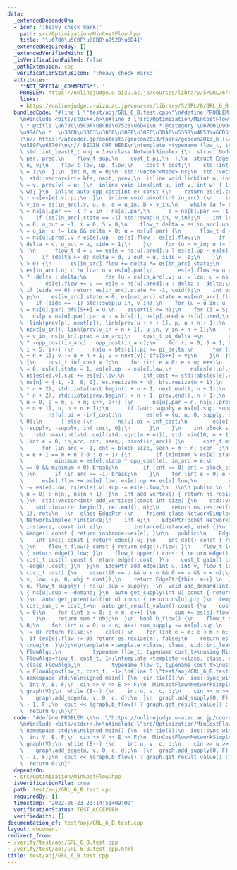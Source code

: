 ```yaml
---
data:
  _extendedDependsOn:
  - icon: ':heavy_check_mark:'
    path: src/Optimization/MinCostFlow.hpp
    title: "\u6700\u5C0F\u8CBB\u7528\u6D41"
  _extendedRequiredBy: []
  _extendedVerifiedWith: []
  _isVerificationFailed: false
  _pathExtension: cpp
  _verificationStatusIcon: ':heavy_check_mark:'
  attributes:
    '*NOT_SPECIAL_COMMENTS*': ''
    PROBLEM: https://onlinejudge.u-aizu.ac.jp/courses/library/5/GRL/6/GRL_6_B
    links:
    - https://onlinejudge.u-aizu.ac.jp/courses/library/5/GRL/6/GRL_6_B
  bundledCode: "#line 1 \"test/aoj/GRL_6_B.test.cpp\"\n#define PROBLEM \\\n  \"https://onlinejudge.u-aizu.ac.jp/courses/library/5/GRL/6/GRL_6_B\"\
    \n#include <bits/stdc++.h>\n#line 3 \"src/Optimization/MinCostFlow.hpp\"\n/**\n\
    \ * @title \u6700\u5C0F\u8CBB\u7528\u6D41\n * @category \u6700\u9069\u5316\u554F\
    \u984C\n *  \u30CD\u30C3\u30C8\u30EF\u30FC\u30AF\u5358\u4F53\u6CD5\n */\n// verify\u7528\
    :\n// https://atcoder.jp/contests/geocon2013/tasks/geocon2013_b (\u30B3\u30B9\u30C8\
    \u5B9F\u6570)\n\n// BEGIN CUT HERE\n\ntemplate <typename flow_t, typename cost_t,\
    \ std::int_least8_t obj = 1>\nclass NetworkSimplex {\n  struct Node {\n    int\
    \ par, pred;\n    flow_t sup;\n    cost_t pi;\n  };\n  struct Edge {\n    int\
    \ u, v;\n    flow_t low, up, flow;\n    cost_t cost;\n    std::int_least8_t state\
    \ = 1;\n  };\n  int n, m = 0;\n  std::vector<Node> ns;\n  std::vector<Edge> es;\n\
    \  std::vector<int> bfs, next, prev;\n  inline void link(int u, int v) { next[u]\
    \ = v, prev[v] = u; }\n  inline void link(int u, int v, int w) { link(u, v), link(v,\
    \ w); }\n  inline auto opp_cost(int e) const {\n    return es[e].cost + ns[es[e].u].pi\
    \ - ns[es[e].v].pi;\n  }\n  inline void pivot(int in_arc) {\n    int u_in = es[in_arc].u,\
    \ v_in = es[in_arc].v, u, e, a = u_in, b = v_in;\n    while (a != b)\n      a\
    \ = ns[a].par == -1 ? v_in : ns[a].par,\n      b = ns[b].par == -1 ? u_in : ns[b].par;\n\
    \    if (es[in_arc].state == -1) std::swap(u_in, v_in);\n    int lca = a, side\
    \ = 0, u_out = -1, i = 0, S = 0;\n    flow_t delta = es[in_arc].up;\n    for (u\
    \ = u_in; u != lca && delta > 0; u = ns[u].par) {\n      flow_t d = u == es[e\
    \ = ns[u].pred].v ? es[e].up - es[e].flow : es[e].flow;\n      if (delta > d)\
    \ delta = d, u_out = u, side = 1;\n    }\n    for (u = v_in; u != lca; u = ns[u].par)\
    \ {\n      flow_t d = u == es[e = ns[u].pred].u ? es[e].up - es[e].flow : es[e].flow;\n\
    \      if (delta >= d) delta = d, u_out = u, side = -1;\n    }\n    if (delta\
    \ > 0) {\n      es[in_arc].flow += delta *= es[in_arc].state;\n      for (u =\
    \ es[in_arc].u; u != lca; u = ns[u].par)\n        es[e].flow += u == es[e = ns[u].pred].u\
    \ ? -delta : delta;\n      for (u = es[in_arc].v; u != lca; u = ns[u].par)\n \
    \       es[e].flow += u == es[e = ns[u].pred].u ? delta : -delta;\n    }\n   \
    \ if (side == 0) return es[in_arc].state *= -1, void();\n    int out_arc = ns[u_out].pred,\
    \ p;\n    es[in_arc].state = 0, es[out_arc].state = es[out_arc].flow ? -1 : 1;\n\
    \    if (side == -1) std::swap(u_in, v_in);\n    for (u = u_in; u != u_out; u\
    \ = ns[u].par) bfs[S++] = u;\n    assert(S <= n);\n    for (i = S; i--;)\n   \
    \   ns[p = ns[u].par].par = u = bfs[i], ns[p].pred = ns[u].pred,\n           \
    \  link(prev[p], next[p]), link(prev[u + n + 1], p, u + n + 1);\n    link(prev[u_in],\
    \ next[u_in]), link(prev[v_in + n + 1], u_in, v_in + n + 1);\n    ns[u_in].par\
    \ = v_in, ns[u_in].pred = in_arc;\n    cost_t pi_delta =\n        u_in == es[in_arc].u\
    \ ? -opp_cost(in_arc) : opp_cost(in_arc);\n    for (i = 0, S = 1, bfs[0] = u_in;\
    \ i < S; i++) {\n      ns[u = bfs[i]].pi += pi_delta;\n      for (int v = next[u\
    \ + n + 1]; v != u + n + 1; v = next[v]) bfs[S++] = v;\n    }\n  }\n  void calc()\
    \ {\n    cost_t inf_cost = 1;\n    for (int e = 0; e < m; e++)\n      es[e].flow\
    \ = 0, es[e].state = 1, es[e].up -= es[e].low,\n      ns[es[e].u].sup -= es[e].low,\
    \ ns[es[e].v].sup += es[e].low,\n      inf_cost += std::abs(es[e].cost);\n   \
    \ ns[n] = {-1, -1, 0, 0}, es.resize(m + n), bfs.resize(n + 1);\n    next.resize(2\
    \ * n + 2), std::iota(next.begin() + n + 1, next.end(), n + 1);\n    prev.resize(2\
    \ * n + 2), std::iota(prev.begin() + n + 1, prev.end(), n + 1);\n    for (int\
    \ u = 0, e = m; u < n; u++, e++) {\n      ns[u].par = n, ns[u].pred = e, link(prev[n\
    \ + n + 1], u, n + n + 1);\n      if (auto supply = ns[u].sup; supply >= 0) {\n\
    \        ns[u].pi = -inf_cost;\n        es[e] = {u, n, 0, supply, supply, inf_cost,\
    \ 0};\n      } else {\n        ns[u].pi = inf_cost;\n        es[e] = {n, u, 0,\
    \ -supply, -supply, inf_cost, 0};\n      }\n    }\n    int block_size =\n    \
    \    std::max(int(std::ceil(std::sqrt(m + n))), std::min(10, n + 1));\n    for\
    \ (int e = 0, in_arc, cnt, seen;; pivot(in_arc)) {\n      cost_t minimum = 0;\n\
    \      for (in_arc = -1, cnt = block_size, seen = m + n; seen--;\n           e\
    \ = e + 1 == m + n ? 0 : e + 1) {\n        if (minimum > es[e].state * opp_cost(e))\n\
    \          minimum = es[e].state * opp_cost(e), in_arc = e;\n        if (--cnt\
    \ == 0 && minimum < 0) break;\n        if (cnt == 0) cnt = block_size;\n     \
    \ }\n      if (in_arc == -1) break;\n    }\n    for (int e = 0; e < m; e++)\n\
    \      es[e].flow += es[e].low, es[e].up += es[e].low,\n          ns[es[e].u].sup\
    \ += es[e].low, ns[es[e].v].sup -= es[e].low;\n  }\n\n public:\n  NetworkSimplex(int\
    \ n = 0) : n(n), ns(n + 1) {}\n  int add_vertex() { return ns.resize(n + 2), n++;\
    \ }\n  std::vector<int> add_vertices(const int size) {\n    std::vector<int> ret(size);\n\
    \    std::iota(ret.begin(), ret.end(), n);\n    return ns.resize((n += size) +\
    \ 1), ret;\n  }\n  class EdgePtr {\n    friend class NetworkSimplex;\n    const\
    \ NetworkSimplex *instance;\n    int e;\n    EdgePtr(const NetworkSimplex *const\
    \ instance, const int e)\n        : instance(instance), e(e) {}\n    const Edge\
    \ &edge() const { return instance->es[e]; }\n\n   public:\n    EdgePtr() = default;\n\
    \    int src() const { return edge().u; }\n    int dst() const { return edge().v;\
    \ }\n    flow_t flow() const { return edge().flow; }\n    flow_t lower() const\
    \ { return edge().low; }\n    flow_t upper() const { return edge().up; }\n   \
    \ cost_t cost() const { return edge().cost; }\n    cost_t gain() const { return\
    \ -edge().cost; }\n  };\n  EdgePtr add_edge(int u, int v, flow_t low, flow_t up,\
    \ cost_t cost) {\n    assert(0 <= u && u < n && 0 <= v && v < n);\n    es.push_back({u,\
    \ v, low, up, 0, obj * cost});\n    return EdgePtr{this, m++};\n  }\n  void add_supply(int\
    \ u, flow_t supply) { ns[u].sup = supply; }\n  void add_demand(int u, flow_t demand)\
    \ { ns[u].sup = -demand; }\n  auto get_supply(int u) const { return ns[u].sup;\
    \ }\n  auto get_potential(int u) const { return ns[u].pi; }\n  template <typename\
    \ cost_sum_t = cost_t>\n  auto get_result_value() const {\n    cost_sum_t sum\
    \ = 0;\n    for (int e = 0; e < m; e++) {\n      sum += es[e].flow * cost_sum_t(es[e].cost);\n\
    \    }\n    return sum * obj;\n  }\n  bool b_flow() {\n    flow_t sum_supply =\
    \ 0;\n    for (int u = 0; u < n; u++) sum_supply += ns[u].sup;\n    if (sum_supply\
    \ != 0) return false;\n    calc();\n    for (int e = m; e < m + n; e++)\n    \
    \  if (es[e].flow != 0) return es.resize(m), false;\n    return es.resize(m),\
    \ true;\n  }\n};\n\ntemplate <template <class, class, std::int_least8_t> class\
    \ FlowAlgo,\n          typename flow_t, typename cost_t>\nusing MinCostFlow =\
    \ FlowAlgo<flow_t, cost_t, 1>;\ntemplate <template <class, class, std::int_least8_t>\
    \ class FlowAlgo,\n          typename flow_t, typename cost_t>\nusing MaxGainFlow\
    \ = FlowAlgo<flow_t, cost_t, -1>;\n#line 5 \"test/aoj/GRL_6_B.test.cpp\"\nusing\
    \ namespace std;\n\nsigned main() {\n  cin.tie(0);\n  ios::sync_with_stdio(0);\n\
    \  int V, E, F;\n  cin >> V >> E >> F;\n  MinCostFlow<NetworkSimplex, int, int>\
    \ graph(V);\n  while (E--) {\n    int u, v, c, d;\n    cin >> u >> v >> c >> d;\n\
    \    graph.add_edge(u, v, 0, c, d);\n  }\n  graph.add_supply(0, F), graph.add_demand(V\
    \ - 1, F);\n  cout << (graph.b_flow() ? graph.get_result_value() : -1) << endl;\n\
    \  return 0;\n}\n"
  code: "#define PROBLEM \\\n  \"https://onlinejudge.u-aizu.ac.jp/courses/library/5/GRL/6/GRL_6_B\"\
    \n#include <bits/stdc++.h>\n#include \"src/Optimization/MinCostFlow.hpp\"\nusing\
    \ namespace std;\n\nsigned main() {\n  cin.tie(0);\n  ios::sync_with_stdio(0);\n\
    \  int V, E, F;\n  cin >> V >> E >> F;\n  MinCostFlow<NetworkSimplex, int, int>\
    \ graph(V);\n  while (E--) {\n    int u, v, c, d;\n    cin >> u >> v >> c >> d;\n\
    \    graph.add_edge(u, v, 0, c, d);\n  }\n  graph.add_supply(0, F), graph.add_demand(V\
    \ - 1, F);\n  cout << (graph.b_flow() ? graph.get_result_value() : -1) << endl;\n\
    \  return 0;\n}"
  dependsOn:
  - src/Optimization/MinCostFlow.hpp
  isVerificationFile: true
  path: test/aoj/GRL_6_B.test.cpp
  requiredBy: []
  timestamp: '2022-06-23 23:14:51+09:00'
  verificationStatus: TEST_ACCEPTED
  verifiedWith: []
documentation_of: test/aoj/GRL_6_B.test.cpp
layout: document
redirect_from:
- /verify/test/aoj/GRL_6_B.test.cpp
- /verify/test/aoj/GRL_6_B.test.cpp.html
title: test/aoj/GRL_6_B.test.cpp
---
```

